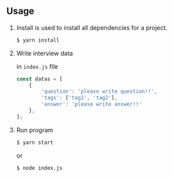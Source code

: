 ## Usage

1. Install is used to install all dependencies for a project.

    ```bash
    $ yarn install
    ```

2. Write interview data
    
    in `index.js` file
    ```js
    const datas = [
        {
            'question': 'please write question!!',
            'tags': ['tag1', 'tag2'],
            'answer': 'please write answer!!'
        },
    ];
    ```

3. Run program
   
    ```bash
    $ yarn start
    ```
    or

    ```bash
    $ node index.js
    ```